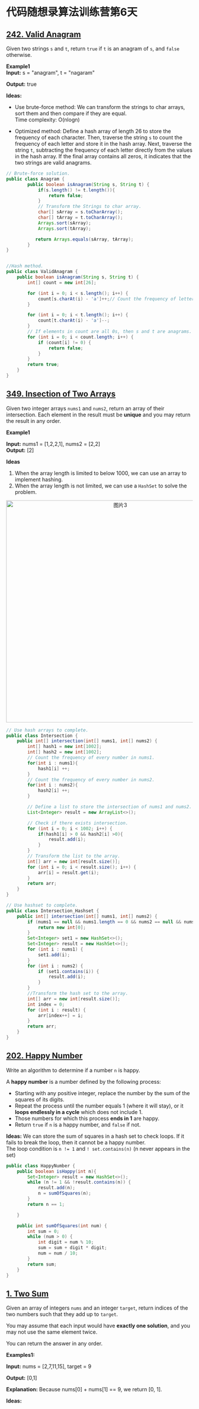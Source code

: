 # 代码随想录算法训练营第6天
## [242. Valid Anagram](https://leetcode.com/problems/valid-anagram/description/)
Given two strings `s` and `t`, return `true` if `t` is an anagram of `s`, and `false` otherwise.

**Example1**<br>
**Input:** s = "anagram", t = "nagaram"

**Output:** true

**Ideas:**
* Use brute-force method: We can transform the strings to char arrays, sort them and then compare if they are equal.<br>
Time complexity: O(nlogn)

* Optimized method: Define a hash array of length 26 to store the frequency of each character. Then, traverse the string `s` to count the frequency of each letter and store it in the hash array. Next, traverse the string `t`, subtracting the frequency of each letter directly from the values in the hash array. If the final array contains all zeros, it indicates that the two strings are valid anagrams.

```Java
// Brute-force solution.
public class Anagram {
        public boolean isAnagram(String s, String t) {
            if(s.length() != t.length()){
                return false;
            }
            // Transform the Strings to char array.
            char[] sArray = s.toCharArray();
            char[] tArray = t.toCharArray();
            Arrays.sort(sArray);
            Arrays.sort(tArray);

           return Arrays.equals(sArray, tArray);
        }
}


//Hash method.
public class ValidAnagram {
    public boolean isAnagram(String s, String t) {
        int[] count = new int[26];

        for (int i = 0; i < s.length(); i++) {
            count[s.charAt(i) - 'a']++;// Count the frequency of letters in String s.
        }

        for (int i = 0; i < t.length(); i++) {
            count[t.charAt(i) - 'a']--;
        }
        // If elements in count are all 0s, then s and t are anagrams.
        for (int i = 0; i < count.length; i++) {
            if (count[i] != 0) {
                return false;
            }
        }
        return true;
    }
}
```

## [349. Insection of Two Arrays](https://leetcode.com/problems/intersection-of-two-arrays/description/)
Given two integer arrays `nums1` and `nums2`, return an array of their intersection. Each element in the result must be **unique** and you may return the result in any order.

**Example1**

**Input:** nums1 = [1,2,2,1], nums2 = [2,2] <br>
**Output:** [2]

**Ideas**
1. When the array length is limited to below 1000, we can use an array to implement hashing.<br>
2. When the array length is not limited, we can use a `HashSet` to solve the problem.

<p align="center">
  <img src="https://github.com/user-attachments/assets/67c87b85-353a-44c6-9793-d4f251c58ab3" alt="图片3" width="600">
</p>

```Java
// Use hash arrays to complete.
public class Intersection {
    public int[] intersection(int[] nums1, int[] nums2) {
        int[] hash1 = new int[1002];
        int[] hash2 = new int[1002];
        // Count the frequency of every number in nums1.
        for(int i : nums1){
            hash1[i] ++;
        }
        // Count the frequency of every number in nums2.
        for(int i : nums2){
            hash2[i] ++;
        }

        // Define a list to store the intersection of nums1 and nums2.
        List<Integer> result = new ArrayList<>();

        // Check if there exists intersection.
        for (int i = 0; i < 1002; i++) {
            if(hash1[i] > 0 && hash2[i] >0){
                result.add(i);
            }
        }
        // Transform the list to the array.
        int[] arr = new int[result.size()];
        for (int i = 0; i < result.size(); i++) {
            arr[i] = result.get(i);
        }
        return arr;
    }
}

// Use hashset to complete.
public class Intersection_Hashset {
    public int[] intersection(int[] nums1, int[] nums2) {
        if (nums1 == null && nums1.length == 0 && nums2 == null && nums2.length == 0) {
            return new int[0];
        }
        Set<Integer> set1 = new HashSet<>();
        Set<Integer> result = new HashSet<>();
        for (int i : nums1) {
            set1.add(i);
        }
        for (int i : nums2) {
            if (set1.contains(i)) {
                result.add(i);
            }
        }
        //Transform the hash set to the array.
        int[] arr = new int[result.size()];
        int index = 0;
        for (int i : result) {
            arr[index++] = i;
        }
        return arr;
    }
}
```

## [202. Happy Number](https://leetcode.com/problems/happy-number/description/)
Write an algorithm to determine if a number `n` is happy.

A **happy number** is a number defined by the following process:

* Starting with any positive integer, replace the number by the sum of the squares of its digits.
* Repeat the process until the number equals 1 (where it will stay), or it **loops endlessly in a cycle** which does not include 1.
* Those numbers for which this process **ends in 1** are happy.
* Return `true` if `n` is a happy number, and `false` if not.

**Ideas:** We can store the sum of squares in a hash set to check loops. If it fails to break the loop, then it cannot be a happy number.<br>
The loop condition is `n != 1` and `! set.contains(n)` (n never appears in the set)

```Java
public class HappyNumber {
    public boolean isHappy(int n){
        Set<Integer> result = new HashSet<>();
        while (n != 1 && !result.contains(n)) {
            result.add(n);
            n = sumOfSquares(n);
        }
        return n == 1;

    }

    public int sumOfSquares(int num) {
        int sum = 0;
        while (num > 0) {
            int digit = num % 10;
            sum = sum + digit * digit;
            num = num / 10;
        }
        return sum;
    }
}
```

## [1. Two Sum](https://leetcode.com/problems/two-sum/description/)

Given an array of integers `nums` and an integer `target`, return indices of the two numbers such that they add up to `target`.

You may assume that each input would have **exactly one solution**, and you may not use the same element twice.

You can return the answer in any order.

**Examples1:**

**Input:** nums = [2,7,11,15], target = 9

**Output:** [0,1]

**Explanation:** Because nums[0] + nums[1] == 9, we return [0, 1].

**Ideas:**
































